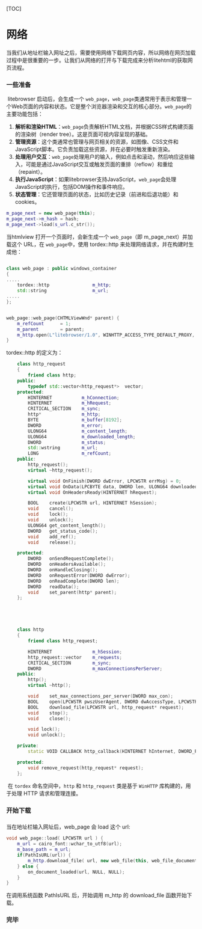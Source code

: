 [TOC]



# 网络

​		当我们从地址栏输入网址之后，需要使用网络下载网页内容，所以网络在网页加载过程中是很重要的一步。让我们从网络的打开与下载完成来分析litehtml的获取网页流程。



### 一些准备

​		litebrowser 启动后，会生成一个 `web_page`，`web_page`类通常用于表示和管理一个Web页面的内容和状态。它是整个浏览器渲染和交互的核心部分。`web_page`的主要功能包括：

1. **解析和渲染HTML**：`web_page`负责解析HTML文档，并根据CSS样式构建页面的渲染树（render tree）。这是页面可视内容呈现的基础。
2. **管理资源**：这个类通常也管理与网页相关的资源，如图像、CSS文件和JavaScript脚本。它负责加载这些资源，并在必要时触发重新渲染。
3. **处理用户交互**：`web_page`处理用户的输入，例如点击和滚动，然后响应这些输入，可能是通过JavaScript交互或触发页面的重排（reflow）和重绘（repaint）。
4. **执行JavaScript**：如果litebrowser支持JavaScript，`web_page`会处理JavaScript的执行，包括DOM操作和事件响应。
5. **状态管理**：它还管理页面的状态，比如历史记录（前进和后退功能）和cookies。

```c++
m_page_next = new web_page(this);
m_page_next->m_hash	= hash;
m_page_next->load(s_url.c_str());
```

当htmlview 打开一个页面时，会新生成一个 `web_page`（即 m_page_next）并加载这个 URL，在 `web_page`中，使用 tordex::http 来处理网络请求，并在构建时生成他：

```c++

class web_page : public windows_container
{
.....
	tordex::http				m_http;
	std::string					m_url;
.....
};


web_page::web_page(CHTMLViewWnd* parent) {
	m_refCount		= 1;
	m_parent		= parent;
	m_http.open(L"litebrowser/1.0", WINHTTP_ACCESS_TYPE_DEFAULT_PROXY, WINHTTP_NO_PROXY_NAME, WINHTTP_NO_PROXY_BYPASS);
}
```

tordex::http 的定义为：

```c++
	class http_request
	{
		friend class http;
	public:
		typedef std::vector<http_request*>	vector;
	protected:
		HINTERNET			m_hConnection;
		HINTERNET			m_hRequest;
		CRITICAL_SECTION	m_sync;
		http*				m_http;
		BYTE				m_buffer[8192];
		DWORD				m_error;
		ULONG64				m_content_length;
		ULONG64				m_downloaded_length;
		DWORD				m_status;
		std::wstring		m_url;
		LONG				m_refCount;
	public:
		http_request();
		virtual ~http_request();

		virtual void OnFinish(DWORD dwError, LPCWSTR errMsg) = 0;
		virtual void OnData(LPCBYTE data, DWORD len, ULONG64 downloaded, ULONG64 total) = 0;
		virtual void OnHeadersReady(HINTERNET hRequest);

		BOOL	create(LPCWSTR url, HINTERNET hSession);
		void	cancel();
		void	lock();
		void	unlock();
		ULONG64	get_content_length();
		DWORD	get_status_code();
		void	add_ref();
		void	release();

	protected:
		DWORD	onSendRequestComplete();
		DWORD	onHeadersAvailable();
		DWORD	onHandleClosing();
		DWORD	onRequestError(DWORD dwError);
		DWORD	onReadComplete(DWORD len);
		DWORD	readData();
		void	set_parent(http* parent);
	};





	class http
	{
		friend class http_request;

		HINTERNET				m_hSession;
		http_request::vector	m_requests;
		CRITICAL_SECTION		m_sync;
		DWORD					m_maxConnectionsPerServer;
	public:
		http();
		virtual ~http();

		void	set_max_connections_per_server(DWORD max_con);
		BOOL	open(LPCWSTR pwszUserAgent, DWORD dwAccessType, LPCWSTR pwszProxyName, LPCWSTR pwszProxyBypass);
		BOOL	download_file(LPCWSTR url, http_request* request);
		void	stop();
		void	close();

		void lock();
		void unlock();

	private:
		static VOID CALLBACK http_callback(HINTERNET hInternet, DWORD_PTR dwContext, DWORD dwInternetStatus, LPVOID lpvStatusInformation, DWORD dwStatusInformationLength);

	protected:
		void remove_request(http_request* request);
	};
```

​		在 `tordex` 命名空间中，`http` 和 `http_request` 类是基于 `WinHTTP` 库构建的，用于处理 HTTP 请求和管理连接。





### 开始下载

### 

当在地址栏输入网址后，web_page 会 load 这个 url:

```c++
void web_page::load( LPCWSTR url ) {
	m_url = cairo_font::wchar_to_utf8(url);
	m_base_path	= m_url;
	if(PathIsURL(url)) {
		m_http.download_file( url, new web_file(this, web_file_document) );
	} else {
		on_document_loaded(url, NULL, NULL);
	}
}
```

在调用系统函数 PathIsURL 后，开始调用 m_http 的 download_file 函数开始下载。

### 完毕
